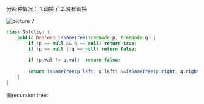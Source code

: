 分两种情况：
1.调换了
2.没有调换

![picture 7](https://i.loli.net/2021/09/05/7iyFPNcwLjaOfvo.png)  


```java
class Solution {
    public boolean isSameTree(TreeNode p, TreeNode q) {
        if (p == null && q == null) return true;
        if (p == null ||q == null) return false;
        
        if (p.val != q.val)  return false;
        
        return isSameTree(p.left, q.left) &&isSameTree(p.right, q.right);
    }
}
```

画recursion tree:

